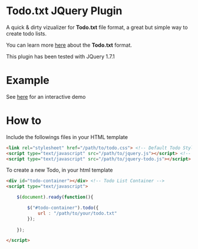 ﻿# Todo.txt JQuery Plugin

A quick & dirty vizualizer for **Todo.txt** file format, a great but simple way to create todo lists.

You can learn more [here](https://github.com/ginatrapani/todo.txt-cli/wiki/The-Todo.txt-Format) about the **Todo.txt** format.

This plugin has been tested with JQuery 1.7.1

# Example

See [here](http://bornholm.github.com/Todo-Visualizer/) for an interactive demo

# How to

Include the followings files in your HTML template

```html
<link rel="stylesheet" href="/path/to/todo.css"> <!-- Default Todo Style -->
<script type="text/javascript" src="/path/to/jquery.js"></script> <!-- Require JQuery ! -->
<script type="text/javascript" src="/path/to/jquery-todo.js"></script>  <!-- Plugin script -->
```

To create a new Todo, in your html template

```html
<div id="todo-container"></div> <!-- Todo List Container -->
<script type="text/javascript">

	$(document).ready(function(){

		$("#todo-container").todo({ 
			url : "/path/to/your/todo.txt"
		});
		
	});

</script>
```
